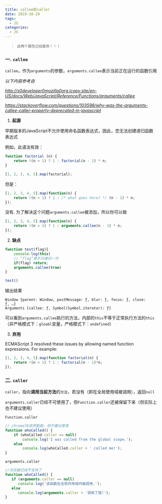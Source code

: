 ```yaml
---
title: callee和caller
date: 2019-10-29
tags:
  - JS
categories:
  - JS
---
```


> `这两个属性已经废弃！！！`

### 一. `callee`

`callee`，作为`arguments`的参数，`arguments.callee`表示当前正在运行的函数引用

*以下内容参考自*

*http://s0developer0mozilla0org.icopy.site/en-US/docs/Web/JavaScript/Reference/Functions/arguments/callee*

*https://stackoverflow.com/questions/103598/why-was-the-arguments-callee-caller-property-deprecated-in-javascript*

1. **起源**

早期版本的JavaScript不允许使用命名函数表达式，因此，您无法创建递归函数表达式

例如，此语法有效：

```javascript
function factorial (n) {
    return !(n > 1) ? 1 : factorial(n - 1) * n;
}

[1, 2, 3, 4, 5].map(factorial);
```

但是：

```javascript
[1, 2, 3, 4, 5].map(function(n) {
    return !(n > 1) ? 1 : /* what goes here? */ (n - 1) * n;
});
```

没有. 为了解决这个问题`arguments.callee`被添加，所以你可以做

```javascript
[1, 2, 3, 4, 5].map(function(n) {
    return !(n > 1) ? 1 : arguments.callee(n - 1) * n;
});
```

2. **缺点**

```javascript
function test(flag){
    console.log(this)
    // “flag”用于只递归一次
    if(flag) return;
    arguments.callee(true)
}

test()
```

输出结果

```shell
Window {parent: Window, postMessage: ƒ, blur: ƒ, focus: ƒ, close: ƒ, …}
Arguments [callee: ƒ, Symbol(Symbol.iterator): ƒ]
```

可以看到`arguments.callee`执行的方法，内部的`this`不等于正常执行方法的`this`（非严格模式下：`gloabl`变量，严格模式下：`undefined`）

3. **弃用**

ECMAScript 3 resolved these issues by allowing named function expressions. For example:

```javascript
[1, 2, 3, 4, 5].map(function factorial(n) {
    return !(n > 1) ? 1 : factorial(n - 1)*n;
});
```



### 二. `caller`

`caller`，指向**调用当前方法**的`方法`，若没有（即在全局使用域被调用），返回`null`

`arguments.caller`已经不可使用了，但`Function.caller`还被保留下来（但实际上也不建议使用）

`Function.caller`

```javascript
// chrome78依然能跑，但不建议使用
function whoCalled() {
    if (whoCalled.caller == null)
        console.log('I was called from the global scope.');
    else
        console.log(whoCalled.caller + ' called me!');
}
```

`arguments.caller`

```javascript
//浏览器已经不支持了
function whoCalled() {
   if (arguments.caller == null)
      console.log('该函数在全局作用域内被调用.');
   else
      console.log(arguments.caller + '调用了我!');
}
```

